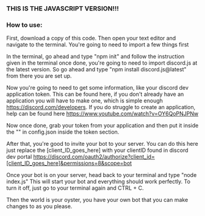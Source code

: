 ### THIS IS THE JAVASCRIPT VERSION!!!

### How to use:

First, download a copy of this code.
Then open your text editor and navigate to the terminal. 
You're going to need to import a few things first

In the terminal, go ahead and type "npm init" and follow the instruction given in the terminal
once done, you're going to need to import discord.js at the latest version. So go ahead and type "npm install discord.js@latest" from there you are set up.

Now you're going to need to get some information, like your discord dev application token. This can be found here, if you don't already have an application you will have to make one, which is simple enough https://discord.com/developers. If you do struggle to create an application, help can be found here https://www.youtube.com/watch?v=OY6QoPNJPNw

Now once done, grab your token from your application and then put it inside the "" in config.json inside the token section.

After that, you're good to invite your bot to your server. You can do this here just replace the [client_ID_goes_here] with your clientID found in discord dev portal https://discord.com/oauth2/authorize?client_id=[client_ID_goes_here]&permissions=8&scope=bot

Once your bot is on your server, head back to your terminal and type "node index.js" This will start your bot and everything should work perfectly. To turn it off, just go to your terminal again and CTRL + C.

Then the world is your oyster, you have your own bot that you can make changes to as you please.
